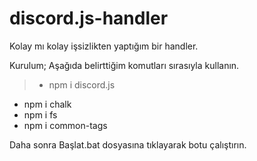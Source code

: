 # discord.js-handler
Kolay mı kolay işsizlikten yaptığım bir handler.

Kurulum;
Aşağıda belirttiğim komutları sırasıyla kullanın.
> * npm i discord.js
* npm i chalk
* npm i fs
* npm i common-tags

Daha sonra Başlat.bat dosyasına tıklayarak botu çalıştırın.
